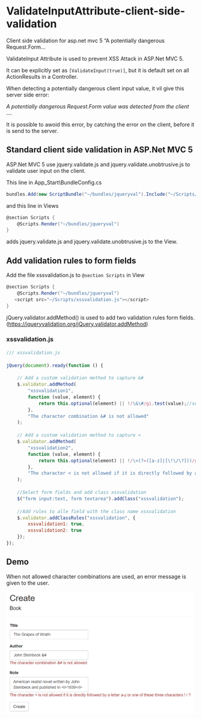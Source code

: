 # ValidateInputAttribute-client-side-validation
Client side validation for asp.net mvc 5 “A potentially dangerous Request.Form…

ValidateInput Attribute is used to prevent XSS Attack in ASP.Net MVC 5.

It can be explicitly set as ```[ValidateInput(true)]```, but it is default set on all ActionResults in a Controller.

When detecting a potentially dangerous client input value, it vil give this server side error:

*A potentially dangerous Request.Form value was detected from the client ....*

It is possible to awoid this error, by catching the error on the client, before it is send to the server.

## Standard client side validation in ASP.Net MVC 5
ASP.Net MVC 5 use jquery.validate.js and jquery.validate.unobtrusive.js to validate user input on the client.

This line in App_Start\BundleConfig.cs

``` C#
bundles.Add(new ScriptBundle("~/bundles/jqueryval").Include("~/Scripts/jquery.validate*"));
```

and this line in Views

``` C#
@section Scripts {
    @Scripts.Render("~/bundles/jqueryval")
}
```

adds jquery.validate.js and jquery.validate.unobtrusive.js to the View.


## Add validation rules to form fields

Add the file xssvalidation.js to ```@section Scripts``` in View

``` C#
@section Scripts {
    @Scripts.Render("~/bundles/jqueryval")
   <script src="~/Scripts/xssvalidation.js"></script>
}
```

jQuery.validator.addMethod() is used to add two validation rules form fields.
(https://jqueryvalidation.org/jQuery.validator.addMethod)

### xssvalidation.js

``` javascript
/// xssvalidation.js

jQuery(document).ready(function () {

    // Add a custom validation method to capture &# 
    $.validator.addMethod(
        "xssvalidation1",
        function (value, element) {
            return this.optional(element) || !/\&\#/gi.test(value);//search for &#
        },
        "The character combination &# is not allowed"
    );
        
    // Add a custom validation method to capture <
    $.validator.addMethod(
        "xssvalidation2",
        function (value, element) {
            return this.optional(element) || !/\<(?=([a-z]|[\!\/\?]))/gi.test(value);     
        },
        "The character < is not allowed if it is directly followed by a letter a-z or one of these three characters ! / ?"
    );

    //Select form fields and add class xssvalidation
    $("form input:text, form textarea").addClass("xssvalidation");

    //Add rules to alle field with the class name xssvalidation
    $.validator.addClassRules("xssvalidation", {
        xssvalidation1: true,
        xssvalidation2: true
    });
}); 
```

## Demo
When not allowed character combinations are used, an error message is given to the user.

<img src="https://raw.githubusercontent.com/PeterQuistgaard/ValidateInputAttribute-client-side-validation/master/Screendump.PNG" width="500">



